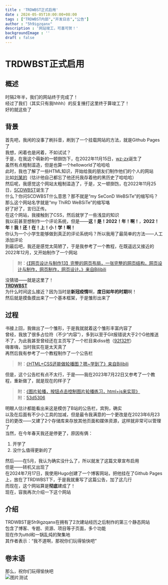 ```yaml
---
title : 'TRDWBST正式启用'
date : 2024-05-05T10:00:00+08:00
tags : ["TRDWBST内部","开发日志","公告"]
author : "5h9igzqanx"
description : '网站竣工，可喜可贺！'
backgroundImage : ''
draft : false
---
```


# TRDWBST正式启用

## 概述

时隔2年半，我们的网站终于完成了！  
经过了我们（其实只有我hhhh）的反复捶打这里终于算竣工了！  
好的就这些了  

## 背景

首先吧，我闲的没事了刷抖音，刷到了一个挂载网站的方法，就是Github Pages了  
我想，闲着也是闲着，不如试试？  
于是，在我这个萌新的一顿捯饬下，在2022年11月15日，[wz-zx](https://5h9igzqanx.github.io/wz-zx/)诞生了  
虽然有点粗制滥造，但是也算一个helloworld了哈哈哈  
此时，我也了解了一些HTML知识，开始给我的朋友们制作他们的个人的网站  
比如[刘某的](https://liuyuwangllk.github.io/liuywllk666/)（估计他自己都忘了他还托我存着他的黑历史了哈哈哈）  
然后呢，我感觉这个网站太粗制滥造了，于是，又一顿捯饬，在2022年11月25日，[SCDWBST](https://5h9igzqanx.github.io/SCDWBST/)诞生了  
什么？你问SCDWBST什么意思？那不就是“my SeConD WeBSiTe”的缩写吗？  
那么这个网站名字就是“my ThiRD WeBSiTe”的缩写咯  
好了好了，言归正传。  
在这个网站，我接触到了CSS，然后就学了一些浅显的知识  
我以前甚至想制作一个评论系统，但是——**这！是！2022！年！啊！**，**2022！年！我！还！在！上！小！学！啊！**  
你认为一个小学生能够做到真正的评论系统吗？所以我用了最简单的方法——人工添加评论  
到最后吧，我还是感觉太简陋了，于是我参考了一个教程，在既遥远又接近的2022年12月，又开始制作了一个网站  
> 附：[《【网页设计与制作13】完整的网页布局，一张完整的网页结构，网页设计与制作，网页制作，网页设计。》来自Bilibili](https://www.bilibili.com/video/BV1sG411x77z/?spm_id_from=333.337.search-card.all.click&vd_source=dc8bb826ff686b2200b9b618418072a3)  

没猜错——就是这里了！  
[**TRDWBST**](https://5h9igzqanx.github.io/TRDWBST)  
为什么时间这么接近？因为当时是**新冠疫情**啊，**度日如年的时期**啊！  
然后就是摸鱼摸出来了一个基本框架，于是雏形出来了  

## 过程

书接上回，我做出了一个雏形，于是我就就着这个雏形丰富内容了  
曾经，我放了很多占位符（不少“内容”），多到以至于Git报错说大于2个G他推送不了，为此我甚至曾经还在主页写了一个栏目来diss他（[92f32ff](https://github.com/5h9igzqanx/TRDWBST/commit/92f32ff47f99cfacecaf6b4d00d149b3e76985ea)）  
嗨害嗨，当时我实在是太天真了  
再然后我有参考了一个教程制作了一个公告栏  
> 附：[《HTML+CSS还能做轮播图？嗯~学到了》来自Bilibili](https://www.bilibili.com/video/BV1354y1k7gQ/)  
> 
但是，这个公告栏有点不太行，于是——我在2023年7月22日又参考了一个教程，重新做了，就是现在的样子了  
> 附：[《图片轮播，按钮点击控制图片轮播练习，html+js来实现》](https://www.bilibili.com/video/BV15D4y1s7Si/)  
> 附：[53d5306](https://github.com/5h9igzqanx/TRDWBST/commit/53d5306dfb22f96483ea40bd4368c1afd5e974f4)  

明眼人估计都能看出来这是模仿了B站的公告栏，宾狗，确实  
以及在后面有不少小工具的加减，但是最令我满意的一个更改是在2023年6月23日的更改——又建了2个存储库来存放其他页面和媒体资源，这样就非常可以管理了  
当然，在今年春天我还是停更了，原因有俩：

1. 开学了
2. 没什么值得更新的了

然后——在5月，我认为确实没什么了，所以就发了这篇文章宣布启用  
但是——转机又出现了  
在2024年7月17日，我使用Hugo创建了一个博客网站，把他挂在了Github Pages上，放在了TRDWBST下，于是我就重写了这篇公告，加了这几行  
而现在，这个网站算是**彻底**建成了！  
现在，容我再次介绍一下这个网站  

## 介绍

TRDWBST是5h9igzqanx在拥有了2次建站经历之后制作的第三个静态网站  
包含了博客、专题、资源、项目等子页面，多个功能  
现在作为uttd和一锅乱炖的聚集地  
其作者表示：“我不道啊，那祝你们玩得愉快吧”  

## 卷末语

那么，祝你们玩得愉快吧  
![图片测试](https://5h9igzqanx.github.io/TRDWBST-media/picture/blog/bgImg/default.jpg)  
